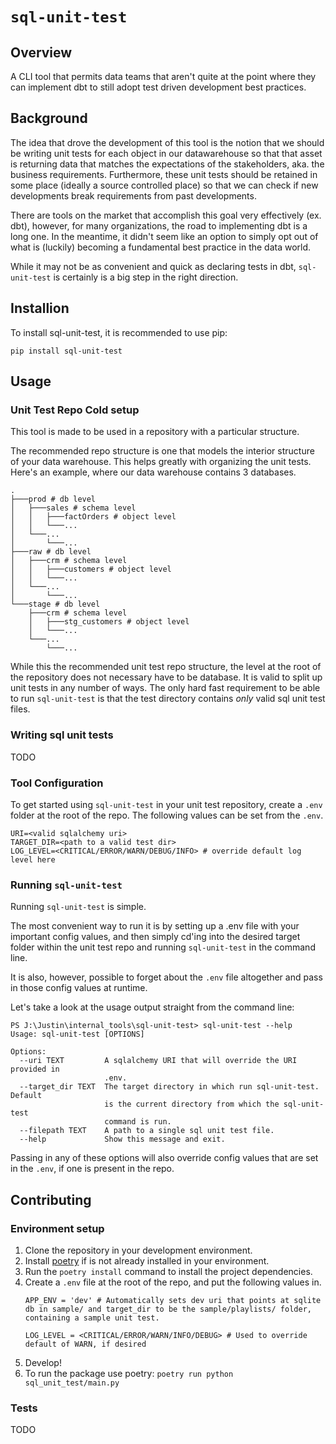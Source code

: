 # `sql-unit-test`
## Overview
A CLI tool that permits data teams that aren't quite at the point where they can implement dbt to still adopt test driven development best practices.

## Background 
The idea that drove the development of this tool is the notion that we should be writing unit tests for each object in our datawarehouse so that that asset is returning data that matches the expectations of the stakeholders, aka. the business requirements. Furthermore, these unit tests should be retained in some place (ideally a source controlled place) so that we can check if new developments break requirements from past developments.

There are tools on the market that accomplish this goal very effectively (ex. dbt), however, for many organizations, the road to implementing dbt is a long one. In the meantime, it didn't seem like an option to simply opt out of what is (luckily) becoming a fundamental best practice in the data world. 

While it may not be as convenient and quick as declaring tests in dbt, `sql-unit-test` is certainly is a big step in the right direction. 

## Installion

To install sql-unit-test, it is recommended to use pip:

```
pip install sql-unit-test
```

## Usage

### Unit Test Repo Cold setup
This tool is made to be used in a repository with a particular structure. 

The recommended repo structure is one that models the interior structure of your data warehouse. This helps greatly with organizing the unit tests. Here's an example, where our data warehouse contains 3 databases. 

```
.
├───prod # db level
│   ├───sales # schema level
│   │   ├───factOrders # object level
│   │   └───...
│   └───...
│       └───...
├───raw # db level
│   ├───crm # schema level
│   │   ├───customers # object level
│   │   └───...
│   └───...
│       └───...
└───stage # db level
    ├───crm # schema level
    │   ├───stg_customers # object level
    │   └───...
    └───...
        └───...
```


While this the recommended unit test repo structure, the level at the root of the repository does not necessary have to be database. It is valid to split up unit tests in any number of ways. The only hard fast requirement to be able to run `sql-unit-test` is that the test directory contains *only* valid sql unit test files. 

### Writing sql unit tests
TODO


### Tool Configuration
To get started using `sql-unit-test` in your unit test repository, create a `.env` folder at the root of the repo. The following values can be set from the `.env`.

```
URI=<valid sqlalchemy uri> 
TARGET_DIR=<path to a valid test dir>
LOG_LEVEL=<CRITICAL/ERROR/WARN/DEBUG/INFO> # override default log level here
```

### Running `sql-unit-test`
Running `sql-unit-test` is simple. 

The most convenient way to run it is by setting up a .env file with your important config values, and then simply cd'ing into the desired target folder within the unit test repo and running `sql-unit-test` in the command line. 

It is also, however, possible to forget about the `.env` file altogether and pass in those config values at runtime. 

Let's take a look at the usage output straight from the command line:

```
PS J:\Justin\internal_tools\sql-unit-test> sql-unit-test --help
Usage: sql-unit-test [OPTIONS]

Options:
  --uri TEXT         A sqlalchemy URI that will override the URI provided in
                     .env.
  --target_dir TEXT  The target directory in which run sql-unit-test. Default
                     is the current directory from which the sql-unit-test
                     command is run.
  --filepath TEXT    A path to a single sql unit test file.
  --help             Show this message and exit.
  ```

Passing in any of these options will also override config values that are set in the `.env`, if one is present in the repo.


## Contributing

### Environment setup
1. Clone the repository in your development environment.
2. Install [poetry](https://python-poetry.org/docs/#installation) if is not already installed in your environment.
3. Run the `poetry install` command to install the project dependencies. 
4. Create a `.env` file at the root of the repo, and put the following values in. 
    ```.env
    APP_ENV = 'dev' # Automatically sets dev uri that points at sqlite db in sample/ and target_dir to be the sample/playlists/ folder, containing a sample unit test.

    LOG_LEVEL = <CRITICAL/ERROR/WARN/INFO/DEBUG> # Used to override default of WARN, if desired
    ```
5. Develop!
6. To run the package use poetry: `poetry run python sql_unit_test/main.py`

### Tests

TODO



 